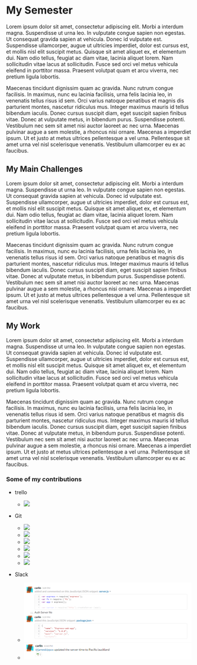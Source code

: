 
# [](#header-1)My Semester

Lorem ipsum dolor sit amet, consectetur adipiscing elit. Morbi a interdum magna. Suspendisse ut urna leo. In vulputate congue sapien non egestas. Ut consequat gravida sapien at vehicula. Donec id vulputate est. Suspendisse ullamcorper, augue ut ultricies imperdiet, dolor est cursus est, et mollis nisl elit suscipit metus. Quisque sit amet aliquet ex, et elementum dui. Nam odio tellus, feugiat ac diam vitae, lacinia aliquet lorem. Nam sollicitudin vitae lacus at sollicitudin. Fusce sed orci vel metus vehicula eleifend in porttitor massa. Praesent volutpat quam et arcu viverra, nec pretium ligula lobortis.

Maecenas tincidunt dignissim quam ac gravida. Nunc rutrum congue facilisis. In maximus, nunc eu lacinia facilisis, urna felis lacinia leo, in venenatis tellus risus id sem. Orci varius natoque penatibus et magnis dis parturient montes, nascetur ridiculus mus. Integer maximus mauris id tellus bibendum iaculis. Donec cursus suscipit diam, eget suscipit sapien finibus vitae. Donec at vulputate metus, in bibendum purus. Suspendisse potenti. Vestibulum nec sem sit amet nisi auctor laoreet ac nec urna. Maecenas pulvinar augue a sem molestie, a rhoncus nisi ornare. Maecenas a imperdiet ipsum. Ut et justo at metus ultrices pellentesque a vel urna. Pellentesque sit amet urna vel nisl scelerisque venenatis. Vestibulum ullamcorper eu ex ac faucibus.


## [](#header-2)My Main Challenges 

Lorem ipsum dolor sit amet, consectetur adipiscing elit. Morbi a interdum magna. Suspendisse ut urna leo. In vulputate congue sapien non egestas. Ut consequat gravida sapien at vehicula. Donec id vulputate est. Suspendisse ullamcorper, augue ut ultricies imperdiet, dolor est cursus est, et mollis nisl elit suscipit metus. Quisque sit amet aliquet ex, et elementum dui. Nam odio tellus, feugiat ac diam vitae, lacinia aliquet lorem. Nam sollicitudin vitae lacus at sollicitudin. Fusce sed orci vel metus vehicula eleifend in porttitor massa. Praesent volutpat quam et arcu viverra, nec pretium ligula lobortis.

Maecenas tincidunt dignissim quam ac gravida. Nunc rutrum congue facilisis. In maximus, nunc eu lacinia facilisis, urna felis lacinia leo, in venenatis tellus risus id sem. Orci varius natoque penatibus et magnis dis parturient montes, nascetur ridiculus mus. Integer maximus mauris id tellus bibendum iaculis. Donec cursus suscipit diam, eget suscipit sapien finibus vitae. Donec at vulputate metus, in bibendum purus. Suspendisse potenti. Vestibulum nec sem sit amet nisi auctor laoreet ac nec urna. Maecenas pulvinar augue a sem molestie, a rhoncus nisi ornare. Maecenas a imperdiet ipsum. Ut et justo at metus ultrices pellentesque a vel urna. Pellentesque sit amet urna vel nisl scelerisque venenatis. Vestibulum ullamcorper eu ex ac faucibus.


## [](#header-2)My Work

Lorem ipsum dolor sit amet, consectetur adipiscing elit. Morbi a interdum magna. Suspendisse ut urna leo. In vulputate congue sapien non egestas. Ut consequat gravida sapien at vehicula. Donec id vulputate est. Suspendisse ullamcorper, augue ut ultricies imperdiet, dolor est cursus est, et mollis nisl elit suscipit metus. Quisque sit amet aliquet ex, et elementum dui. Nam odio tellus, feugiat ac diam vitae, lacinia aliquet lorem. Nam sollicitudin vitae lacus at sollicitudin. Fusce sed orci vel metus vehicula eleifend in porttitor massa. Praesent volutpat quam et arcu viverra, nec pretium ligula lobortis.

Maecenas tincidunt dignissim quam ac gravida. Nunc rutrum congue facilisis. In maximus, nunc eu lacinia facilisis, urna felis lacinia leo, in venenatis tellus risus id sem. Orci varius natoque penatibus et magnis dis parturient montes, nascetur ridiculus mus. Integer maximus mauris id tellus bibendum iaculis. Donec cursus suscipit diam, eget suscipit sapien finibus vitae. Donec at vulputate metus, in bibendum purus. Suspendisse potenti. Vestibulum nec sem sit amet nisi auctor laoreet ac nec urna. Maecenas pulvinar augue a sem molestie, a rhoncus nisi ornare. Maecenas a imperdiet ipsum. Ut et justo at metus ultrices pellentesque a vel urna. Pellentesque sit amet urna vel nisl scelerisque venenatis. Vestibulum ullamcorper eu ex ac faucibus.

### Some of my contributions

- trello
  - ![](https://assets-cdn.github.com/images/trelloActivity.PNG)
  
- Git
  - ![](https://assets-cdn.github.com/images/carlinActivity.PNG)
  - ![](https://assets-cdn.github.com/images/carlinActivity2.PNG)
  - ![](https://assets-cdn.github.com/images/carlinActivity.PNG)
  - ![](https://assets-cdn.github.com/images/masterActivity.PNG)
  - ![](https://assets-cdn.github.com/images/productionActivity.PNG)
  - ![](https://assets-cdn.github.com/images/productionActivity2.PNG)

- Slack
  - ![](/assets/images/slackActivity.PNG)
  - ![](assets/images/slackActivity2.PNG)
